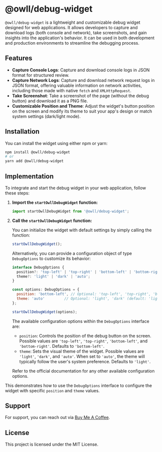 # @owll/debug-widget

`@owll/debug-widget` is a lightweight and customizable debug widget designed for web applications. It allows developers to capture and download logs (both console and network), take screenshots, and gain insights into the application's behavior. It can be used in both development and production environments to streamline the debugging process.

## Features

- **Capture Console Logs**: Capture and download console logs in JSON format for structured review.
- **Capture Network Logs**: Capture and download network request logs in JSON format, offering valuable information on network activities, including those made with native `fetch` and `XMLHttpRequest`.
- **Take Screenshot**: Take a screenshot of the page (without the debug button) and download it as a PNG file.
- **Customizable Position and Theme**: Adjust the widget's button position on the screen and modify its theme to suit your app's design or match system settings (dark/light mode).



## Installation

You can install the widget using either npm or yarn:

```bash
npm install @owll/debug-widget
# or
yarn add @owll/debug-widget
 ```
## Implementation

To integrate and start the debug widget in your web application, follow these steps:

1.  **Import the `startOwllDebugWidget` function:**

    ```javascript
    import startOwllDebugWidget from '@owll/debug-widget';
    ```

2.  **Call the `startOwllDebugWidget` function:**

    You can initialize the widget with default settings by simply calling the function:

    ```javascript
    startOwllDebugWidget();
    ```

    Alternatively, you can provide a configuration object of type `DebugOptions` to customize its behavior:

    ```javascript
    interface DebugOptions {
      position?: 'top-left' | 'top-right' | 'bottom-left' | 'bottom-right';
      theme?: 'light' | 'dark' | 'auto';
    }

    const options: DebugOptions = {
      position: 'bottom-left', // Optional: 'top-left', 'top-right', 'bottom-left' (default: 'bottom-left')
      theme: 'auto'         // Optional: 'light', 'dark' (default: 'light')
    };

    startOwllDebugWidget(options);
    ```

    The available configuration options within the `DebugOptions` interface are:

    -   `position`: Controls the position of the debug button on the screen. Possible values are `'top-left'`, `'top-right'`, `'bottom-left'`, and `'bottom-right'`. Defaults to `'bottom-left'`.
    -   `theme`: Sets the visual theme of the widget. Possible values are `'light'`, `'dark'`, and `'auto'`. When set to `'auto'`, the theme will typically follow the user's system preference. Defaults to `'light'`.

    Refer to the official documentation for any other available configuration options.

This demonstrates how to use the `DebugOptions` interface to configure the widget with specific `position` and `theme` values.


## Support

For support, you can reach out via [Buy Me A Coffee](https://buymeacoffee.com/yasindlklcc).

## License

This project is licensed under the MIT License.
